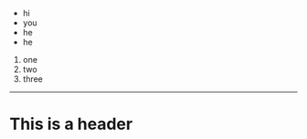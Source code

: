 <!-- TITLE: January -->
<!-- SUBTITLE: A quick summary of January -->

* hi
* you
* he
* he

1. one
2. two
3. three

-----


# This is a header